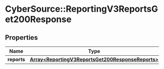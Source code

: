 # CyberSource::ReportingV3ReportsGet200Response

## Properties
Name | Type | Description | Notes
------------ | ------------- | ------------- | -------------
**reports** | [**Array&lt;ReportingV3ReportsGet200ResponseReports&gt;**](ReportingV3ReportsGet200ResponseReports.md) |  | [optional] 


